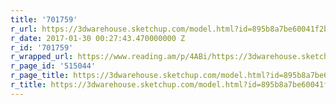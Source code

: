 ```yaml
---
title: '701759'
r_url: https://3dwarehouse.sketchup.com/model.html?id=895b8a7be60041f2bdea33e277332091&hl=en
r_date: 2017-01-30 00:27:43.470000000 Z
r_id: '701759'
r_wrapped_url: https://www.reading.am/p/4ABi/https://3dwarehouse.sketchup.com/model.html?id=895b8a7be60041f2bdea33e277332091&hl=en
r_page_id: '515044'
r_page_title: https://3dwarehouse.sketchup.com/model.html?id=895b8a7be60041f2bdea33e277332091&hl=en
r_title: https://3dwarehouse.sketchup.com/model.html?id=895b8a7be60041f2bdea33e277332091&hl=en
---
```


